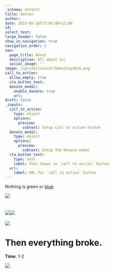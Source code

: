 ```yaml
---
_schema: default
title: Oaties
author:
date: 2023-05-16T17:05:00+12:00
id:
select_test:
large_header: false
show_in_navigation: true
navigation_order: 2
seo:
  page_title: About
  description: All about us!
  social_image: ''
image: /upload/lnu1n2clhbmu2z1y4by6.png
call_to_action:
  allow_empty: true
  cta_button_text:
  donate_modal:
    enable_donate: true
    url:
draft: false
_inputs:
  call_to_action:
    type: object
    options:
      preview:
        subtext: Setup Call to action button
  donate_modal:
    type: object
    options:
      preview:
        subtext: Setup the Donate modal
  cta_button_text:
    type: text
    label: Text shown in `call to action` button
  url:
    label: URL for `call to action` button
---
```

Nothing is green or [blue](#test).

![](/sauces-home_rpbkg6.jpg)

# ![](/jsiumvn6v1bakchik0cn.png)![](/upload/oq7tfd82ubyvknsszfnh.png)

![](/upload/q85zcc8xeygr6caafrrj.png)

# Then everything broke.

**Time**: 1-2

![](https://res.cloudinary.com/vermilion-mandrill/image_0f961d36-8412-4e36-9fa1-26b14d760c3e_2000x_oixyns.webp)